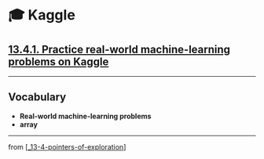 # 🎓 Kaggle

## [**13.4.1.** Practice real-world machine-learning problems on Kaggle](https://livebook.manning.com/book/deep-learning-with-javascript/chapter-13/150)

---

## **Vocabulary**

- <b>Real-world machine-learning problems</b>
- <b>array</b>

<link rel="stylesheet" type="text/css" media="all" href="../../../assets/css/custom.css" />

---

from [[_13-4-pointers-of-exploration]]

[//begin]: # "Autogenerated link references for markdown compatibility"
[_13-4-pointers-of-exploration]: _13-4-pointers-of-exploration.md "🎓 Exploration"
[//end]: # "Autogenerated link references"
